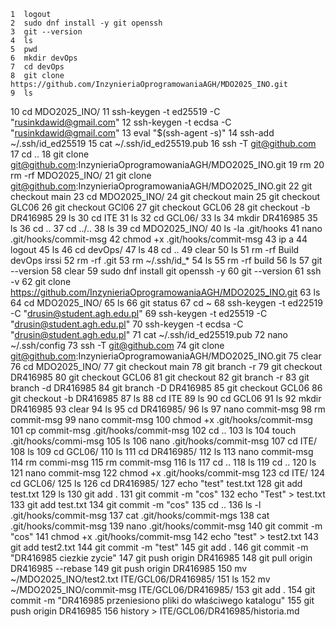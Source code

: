     1  logout
    2  sudo dnf install -y git openssh
    3  git --version
    4  ls
    5  pwd
    6  mkdir devOps
    7  cd devOps
    8  git clone https://github.com/InzynieriaOprogramowaniaAGH/MDO2025_INO.git
    9  ls
   10  cd MDO2025_INO/
   11  ssh-keygen -t ed25519 -C "rusinkdawid@gmail.com"
   12  ssh-keygen -t ecdsa -C "rusinkdawid@gmail.com"
   13  eval "$(ssh-agent -s)"
   14  ssh-add ~/.ssh/id_ed25519
   15  cat ~/.ssh/id_ed25519.pub
   16  ssh -T git@github.com
   17  cd ..
   18  git clone git@github.com:InzynieriaOprogramowaniaAGH/MDO2025_INO.git
   19  rm
   20  rm -rf MDO2025_INO/
   21  git clone git@github.com:InzynieriaOprogramowaniaAGH/MDO2025_INO.git
   22  git checkout main
   23  cd MDO2025_INO/
   24  git checkout main
   25  git checkout GLC06
   26  git checkout GCl06
   27  git checkout GCL06
   28  git checkout -b DR416985
   29  ls
   30  cd ITE
   31  ls
   32  cd GCL06/
   33  ls
   34  mkdir DR416985
   35  ls
   36  cd ..
   37  cd ../..
   38  ls
   39  cd MDO2025_INO/
   40  ls -la .git/hooks
   41  nano .git/hooks/commit-msg
   42  chmod +x .git/hooks/commit-msg
   43  ip a
   44  logout
   45  ls
   46  cd devOps/
   47  ls
   48  cd ..
   49  clear
   50  ls
   51  rm -rf Build devOps irssi
   52  rm -rf .git
   53  rm ~/.ssh/id_*
   54  ls
   55  rm -rf build
   56  ls
   57  git --version
   58  clear
   59  sudo dnf install git openssh -y
   60  git --version
   61  ssh -v
   62  git clone https://github.com/InzynieriaOprogramowaniaAGH/MDO2025_INO.git
   63  ls
   64  cd MDO2025_INO/
   65  ls
   66  git status
   67  cd ~
   68  ssh-keygen -t ed22519 -C "drusin@student.agh.edu.pl"
   69  ssh-keygen -t ed25519 -C "drusin@student.agh.edu.pl"
   70  ssh-keygen -t ecdsa -C "drusin@student.agh.edu.pl"
   71  cat ~/.ssh/id_ed25519.pub
   72  nano ~/.ssh/config
   73  ssh -T git@github.com
   74  git clone git@github.com:InzynieriaOprogramowaniaAGH/MDO2025_INO.git
   75  clear
   76  cd MDO2025_INO/
   77  git checkout main
   78  git branch -r
   79  git checkout DR416985
   80  git checkout GCL06
   81  git checkout
   82  git branch -r
   83  git branch -d DR416985
   84  git branch -D DR416985
   85  git checkout GCL06
   86  git checkout -b DR416985
   87  ls
   88  cd ITE
   89  ls
   90  cd GCL06
   91  ls
   92  mkdir DR416985
   93  clear
   94  ls
   95  cd DR416985/
   96  ls
   97  nano  commit-msg
   98  rm commit-msg
   99  nano  commit-msg
  100  chmod +x .git/hooks/commit-msg
  101  cp commit-msg .git/hooks/commit-msg
  102  cd ..
  103  ls
  104  touch .git/hooks/commi-msg
  105  ls
  106  nano .git/hooks/commit-msg
  107  cd ITE/
  108  ls
  109  cd GCL06/
  110  ls
  111  cd DR416985/
  112  ls
  113  nano commit-msg 
  114  rm commi-msg
  115  rm commit-msg
  116  ls
  117  cd ..
  118  ls
  119  cd ..
  120  ls
  121  nano commit-msg 
  122  chmod +x .git/hooks/commit-msg
  123  cd ITE/
  124  cd GCL06/
  125  ls
  126  cd DR416985/
  127  echo "test" test.txt
  128  git add test.txt
  129  ls
  130  git add .
  131  git commit -m "cos"
  132  echo "Test" > test.txt
  133  git add test.txt
  134  git commit -m "cos"
  135  cd ..
  136  ls -l .git/hooks/commit-msg
  137  cat .git/hooks/commit-mgs
  138  cat .git/hooks/commit-msg
  139  nano .git/hooks/commit-msg
  140  git commit -m "cos"
  141  chmod +x .git/hooks/commit-msg
  142  echo "test" > test2.txt
  143  git add test2.txt
  144  git commit -m "test"
  145  git add .
  146  git commit -m "DR416985 ciezkie zycie"
  147  git push origin DR416985
  148  git pull origin DR416985 --rebase
  149  git push origin DR416985
  150  mv ~/MDO2025_INO/test2.txt ITE/GCL06/DR416985/
  151  ls
  152  mv ~/MDO2025_INO/commit-msg ITE/GCL06/DR416985/
  153  git add .
  154  git commit -m "DR416985 przeniesiono pliki do właściwego katalogu"
  155  git push origin DR416985
  156  history > ITE/GCL06/DR416985/historia.md
